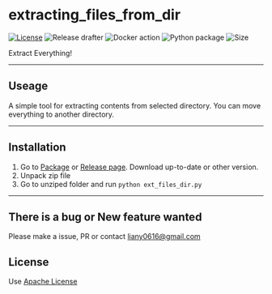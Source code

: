 # extracting_files_from_dir
[![License](https://img.shields.io/badge/License-Apache%202.0-blue.svg?color=blue)](https://opensource.org/licenses/Apache-2.0)
![Release drafter](https://img.shields.io/github/workflow/status/lyuhitto/extracting_files_from_dir/Release%20Drafter?label=Release%20Drafter)
![Docker action](https://img.shields.io/github/workflow/status/lyuhitto/extracting_files_from_dir/publish%20docker%20image%20to%20github%20pkg?label=Docker%20to%20Package)
![Python package](https://img.shields.io/github/workflow/status/lyuhitto/extracting_files_from_dir/Upload%20Python%20Package?label=Python%20Package)
![Size](https://img.shields.io/github/languages/code-size/lyuhitto/extracting_files_from_dir?color=blueviolet)


Extract Everything!

----

## Useage
A simple tool for extracting contents from selected directory. You can move everything to another directory.

----
## Installation
1. Go to [Package](https://github.com/Lyuhitto/extracting_files_from_dir/packages) or [Release page](https://github.com/Lyuhitto/extracting_files_from_dir/releases). Download up-to-date or other version.
2. Unpack zip file
3. Go to unziped folder and run `python ext_files_dir.py`
----
## There is a bug or New feature wanted
Please make a issue, PR or contact liany0616@gmail.com

## License
Use [Apache License](http://www.apache.org/licenses/)